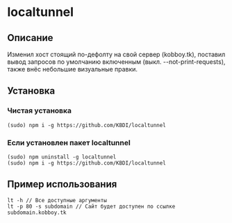 # localtunnel

## Описание

Изменил хост стоящий по-дефолту на свой сервер (kobboy.tk), поставил вывод запросов по умолчанию включенным (выкл. --not-print-requests), также внёс небольшие визуальные правки.

## Установка

### Чистая установка

```
(sudo) npm i -g https://github.com/KBDI/localtunnel
```

### Если установлен пакет localtunnel

```
(sudo) npm uninstall -g localtunnel
(sudo) npm i -g https://github.com/KBDI/localtunnel
```

## Пример использования

```
lt -h // Все доступные аргументы
lt -p 80 -s subdomain // Сайт будет доступен по ссылке subdomain.kobboy.tk
```

